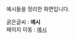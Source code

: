 예시들을 정리한 화면입니다.

굵은글씨 : **예시**  
페이지 이동 :  [예시](./index.md) 

<!-- 참고 : https://docs.selectfromuser.com/guide/admin-edit -->